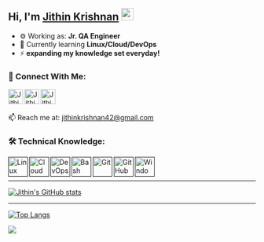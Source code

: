 ## Hi, I'm [Jithin Krishnan](https://github.com/jithinkrishnanrs) <img src="https://raw.githubusercontent.com/MartinHeinz/MartinHeinz/master/wave.gif" width="25px">


- ⚙️ Working as: **Jr. QA Engineer**
- 🌱 Currently learning **Linux/Cloud/DevOps**
- ⚡ **expanding my knowledge set everyday!**

### 🔗 Connect With Me:

[<img align="left" alt="Jithin Krishnan | LinkedIn" width="30px" src="https://img.icons8.com/color/48/000000/linkedin-circled--v1.png" />][linkedin]
[<img align="left" alt="Jithin Krishnan | Twitter" width="30px" src="https://img.icons8.com/color/48/000000/twitter-circled.png" />][twitter]
[<img align="left" alt="Jithin Krishnan | Instagram" width="30px" src="https://img.icons8.com/color/48/000000/instagram-new.png"/>][instagram]
<!-- [<img align="left" alt="Jithin Krishnan | Website" width="30px" src="https://img.icons8.com/color/48/000000/internet--v1.png" />][website] -->

<br>
<br>

📫 Reach me at: jithinkrishnan42@gmail.com

### 🛠️ Technical Knowledge:

[<img align="left" alt="Linux" width="40px" src="https://img.icons8.com/color/48/linux--v1.png"/>]()

[<img align="left" alt="Cloud Technologies" width="40px" src="https://img.icons8.com/emoji/48/cloud-emoji.png"/>]()

[<img align="left" alt="DevOps" width="40px" src="https://img.icons8.com/external-flat-juicy-fish/60/external-dev-coding-and-development-flat-flat-juicy-fish.png"/>]()

[<img align="left" alt="Bash" width="40px" src="https://img.icons8.com/bubbles/50/console.png" />]()

[<img align="left" alt="Git" width="40px" src="https://img.icons8.com/color/48/git.png"/>]()

[<img align="left" alt="GitHub" width="40px" src="https://img.icons8.com/color/48/000000/github--v1.png"/>]()

[<img align="left" alt="Windows OS" width="40px" src="https://img.icons8.com/color/48/windows-10.png"/>]()


<br />
<br />

---
[![Jithin's GitHub stats](https://github-readme-stats.vercel.app/api?username=jithinkrishnanrs&show_icons=true&theme=dark&hide=prs)](https://github.com/jithinkrishnanrs)

---
[![Top Langs](https://github-readme-stats.vercel.app/api/top-langs/?username=jithinkrishnanrs&&langs_count=10&&layout=compact&theme=dark)](https://github.com/jithinkrishnanrs?tab=repositories)

![](https://komarev.com/ghpvc/?username=jithinkrishnanrs&color=blueviolet&label=Profile+Views)

[twitter]: https://twitter.com/i_Violettt
[instagram]: https://www.instagram.com/ji_th_in_._
[linkedin]: https://www.linkedin.com/in/jithinkrishnan-rs
[website]: https://jithinkrishnanrs.github.io/Personal-Website
